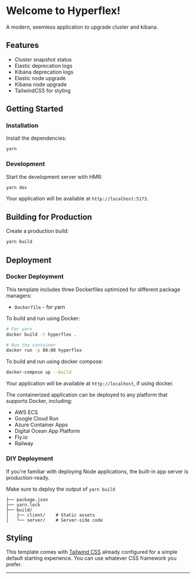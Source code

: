 # Welcome to Hyperflex!

A modern, seemless application to upgrade cluster and kibana.

## Features

- Cluster snapshot status
- Elastic deprecation logs
- Kibana deprecation logs
- Elastic node upgrade
- Kibana node upgrade
- TailwindCSS for styling

## Getting Started

### Installation

Install the dependencies:

```bash
yarn
```

### Development

Start the development server with HMR:

```bash
yarn dev
```

Your application will be available at `http://localhost:5173`.

## Building for Production

Create a production build:

```bash
yarn build
```

## Deployment

### Docker Deployment

This template includes three Dockerfiles optimized for different package managers:

- `Dockerfile` - for yarn

To build and run using Docker:

```bash
# For yarn
docker build -t hyperflex .

# Run the container
docker run -p 80:80 hyperflex
```

To build and run using docker compose:

```bash
docker-compose up --build
```

Your application will be available at `http://localhost`, if using docker.

The containerized application can be deployed to any platform that supports Docker, including:

- AWS ECS
- Google Cloud Run
- Azure Container Apps
- Digital Ocean App Platform
- Fly.io
- Railway

### DIY Deployment

If you're familiar with deploying Node applications, the built-in app server is production-ready.

Make sure to deploy the output of `yarn build`

```
├── package.json
├── yarn.lock
├── build/
│   ├── client/    # Static assets
│   └── server/    # Server-side code
```

## Styling

This template comes with [Tailwind CSS](https://tailwindcss.com/) already configured for a simple default starting experience. You can use whatever CSS framework you prefer.

---
